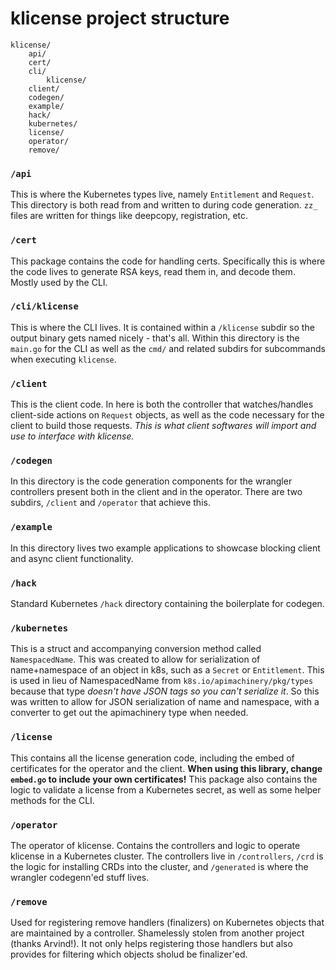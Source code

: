 # klicense project structure

```
klicense/
    api/
    cert/
    cli/
        klicense/
    client/
    codegen/
    example/
    hack/
    kubernetes/
    license/
    operator/
    remove/
```

### `/api`

This is where the Kubernetes types live, namely `Entitlement` and `Request`. 
This directory is both read from and written to during code generation. 
`zz_` files are written for things like deepcopy, registration, etc.

### `/cert`

This package contains the code for handling certs. 
Specifically this is where the code lives to generate RSA keys, read them in, and decode them.
Mostly used by the CLI.

### `/cli/klicense`

This is where the CLI lives. It is contained within a `/klicense` subdir so the output binary 
gets named nicely - that's all. 
Within this directory is the `main.go` for the CLI as well as the `cmd/` and related subdirs for 
subcommands when executing `klicense`.

### `/client`

This is the client code. In here is both the controller that watches/handles client-side actions
on `Request` objects, as well as the code necessary for the client to build those requests.
*This is what client softwares will import and use to interface with klicense.*

### `/codegen`

In this directory is the code generation components for the wrangler controllers present both in the 
client and in the operator. There are two subdirs, `/client` and `/operator` that achieve this.

### `/example`

In this directory lives two example applications to showcase blocking client and async client
functionality. 

### `/hack`

Standard Kubernetes `/hack` directory containing the boilerplate for codegen.

### `/kubernetes`

This is a struct and accompanying conversion method called `NamespacedName`.
This was created to allow for serialization of name+namespace of an object in k8s, such as a 
`Secret` or `Entitlement`. This is used in lieu of NamespacedName from `k8s.io/apimachinery/pkg/types`
because that type _doesn't have JSON tags so you can't serialize it_. So this was written to 
allow for JSON serialization of name and namespace, with a converter to get out
the apimachinery type when needed. 

### `/license`

This contains all the license generation code, including the embed of certificates for the 
operator and the client. **When using this library, change `embed.go` to include your own certificates!**
This package also contains the logic to validate a license from a Kubernetes secret, as well as some
helper methods for the CLI.

### `/operator`

The operator of klicense. Contains the controllers and logic to operate klicense in a Kubernetes cluster.
The controllers live in `/controllers`, `/crd` is the logic for installing CRDs into the cluster,
and `/generated` is where the wrangler codegenn'ed stuff lives.

### `/remove`

Used for registering remove handlers (finalizers) on Kubernetes objects that are maintained by a controller.
Shamelessly stolen from another project (thanks Arvind!).
It not only helps registering those handlers but also provides for filtering which objects
sholud be finalizer'ed.